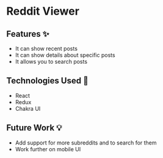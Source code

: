 # Reddit Viewer
## Features :sparkles:

 - It can show recent posts
 - It can show details about specific posts
 - It allows you to search posts
## Technologies Used :rocket:
 - React
 - Redux
 - Chakra UI
## Future Work :bulb:
 - Add support for more subreddits and to search for them
 - Work further on mobile UI
